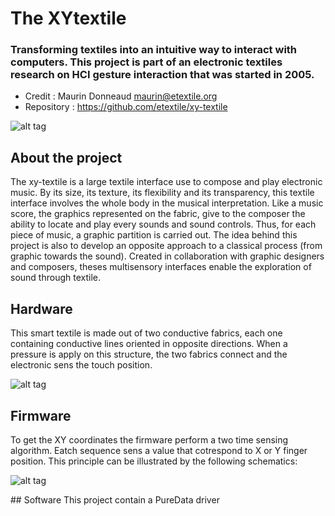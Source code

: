 # The XYtextile

### Transforming textiles into an intuitive way to interact with computers. This project is part of an electronic textiles research on HCI gesture interaction that was started in 2005.
- Credit : Maurin Donneaud <maurin@etextile.org>
- Repository : https://github.com/etextile/xy-textile

![alt tag](https://farm1.staticflickr.com/151/415702494_c5f5f388be_o_d.jpg)

## About the project
The xy-textile is a large textile interface use to compose and play electronic music. By its size, its texture, its flexibility and its transparency, this textile interface involves the whole body in the musical interpretation. Like a music score, the graphics represented on the fabric, give to the composer the ability to locate and play every sounds and sound controls. Thus, for each piece of music, a graphic partition is carried out. The idea behind this project is also to develop an opposite approach to a classical process (from graphic towards the sound). Created in collaboration with graphic designers and composers, theses multisensory interfaces enable the exploration of sound through textile.

## Hardware
This smart textile is made out of two conductive fabrics, each one containing conductive lines oriented in opposite directions.
When a pressure is apply on this structure, the two fabrics connect and the electronic sens the touch position.

![alt tag](https://farm1.staticflickr.com/176/429687135_4d1ef7704b_o_d.gif)

## Firmware
To get the XY coordinates the firmware perform a two time sensing algorithm.
Eatch sequence sens a value that cotrespond to X or Y finger position.
This principle can be illustrated by the following schematics:

![alt tag](https://github.com/MaurinElectroTextile/XYtextile/blob/master/docs/Schematic.gif)

## Software
This project contain a PureData driver

